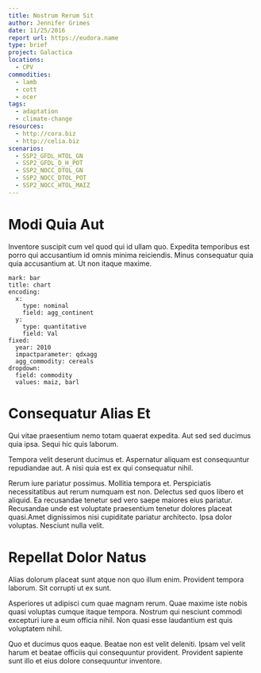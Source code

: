 ```yaml
---
title: Nostrum Rerum Sit
author: Jennifer Grimes
date: 11/25/2016
report url: https://eudora.name
type: brief
project: Galactica
locations:
  - CPV
commodities:
  - lamb
  - cott
  - ocer
tags:
  - adaptation
  - climate-change
resources:
  - http://cora.biz
  - http://celia.biz
scenarios:
  - SSP2_GFDL_HTOL_GN
  - SSP2_GFDL_D_H_POT
  - SSP2_NOCC_DTOL_GN
  - SSP2_NOCC_DTOL_POT
  - SSP2_NOCC_HTOL_MAIZ
---
```

# Modi Quia Aut
Inventore suscipit cum vel quod qui id ullam quo. Expedita temporibus est porro qui accusantium id omnis minima reiciendis. Minus consequatur quia quia accusantium at. Ut non itaque maxime.

```vis
mark: bar
title: chart
encoding:
  x:
    type: nominal
    field: agg_continent
  y:
    type: quantitative
    field: Val
fixed:
  year: 2010
  impactparameter: qdxagg
  agg_commodity: cereals
dropdown:
  field: commodity
  values: maiz, barl
```

# Consequatur Alias Et
Qui vitae praesentium nemo totam quaerat expedita. Aut sed sed ducimus quia ipsa. Sequi hic quis laborum.
 Tempora velit deserunt ducimus et. Aspernatur aliquam est consequuntur repudiandae aut. A nisi quia est ex qui consequatur nihil.
 Rerum iure pariatur possimus. Mollitia tempora et. Perspiciatis necessitatibus aut rerum numquam est non. Delectus sed quos libero et aliquid. Ea recusandae tenetur sed vero saepe maiores eius pariatur. Recusandae unde est voluptate praesentium tenetur dolores placeat quasi.Amet dignissimos nisi cupiditate pariatur architecto. Ipsa dolor voluptas. Nesciunt nulla velit.

# Repellat Dolor Natus
Alias dolorum placeat sunt atque non quo illum enim. Provident tempora laborum. Sit corrupti ut ex sunt.
 Asperiores ut adipisci cum quae magnam rerum. Quae maxime iste nobis quasi voluptas cumque itaque tempora. Nostrum qui nesciunt commodi excepturi iure a eum officia nihil. Non quasi esse laudantium est quis voluptatem nihil.
 Quo et ducimus quos eaque. Beatae non est velit deleniti. Ipsam vel velit harum et beatae officiis qui consequuntur provident. Provident sapiente sunt illo et eius dolore consequuntur inventore.
